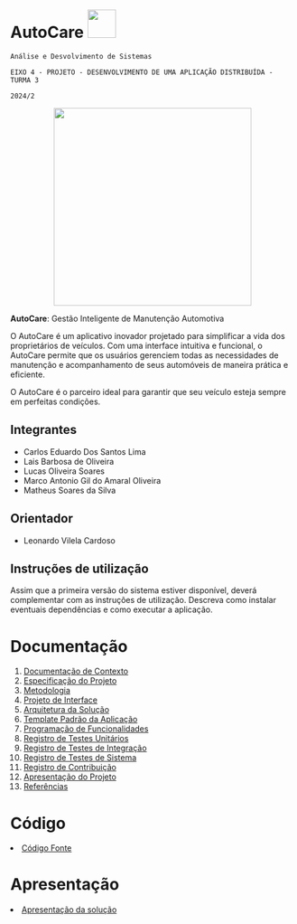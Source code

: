 # AutoCare <img src=https://github.com/user-attachments/assets/04836943-414b-4c19-8506-c6db35370a23 height = 50>

`Análise e Desvolvimento de Sistemas`

`EIXO 4 - PROJETO - DESENVOLVIMENTO DE UMA APLICAÇÃO DISTRIBUÍDA - TURMA 3`

`2024/2`
<div align='center'>
<img src=https://github.com/user-attachments/assets/a0c91eb6-04d0-4edc-a00d-f60d46651896 height = 350>
</div>


**AutoCare**: Gestão Inteligente de Manutenção Automotiva

  O AutoCare é um aplicativo inovador projetado para simplificar a vida dos proprietários de veículos. Com uma interface intuitiva e funcional, o AutoCare permite que os usuários gerenciem todas as necessidades de manutenção e acompanhamento de seus automóveis de maneira prática e eficiente. 
  
  O AutoCare é o parceiro ideal para garantir que seu veículo esteja sempre em perfeitas condições.


## Integrantes

* Carlos Eduardo Dos Santos Lima
* Lais Barbosa de Oliveira
* Lucas Oliveira Soares
* Marco Antonio Gil do Amaral Oliveira
* Matheus Soares da Silva

## Orientador

* Leonardo Vilela Cardoso

## Instruções de utilização

Assim que a primeira versão do sistema estiver disponível, deverá complementar com as instruções de utilização. Descreva como instalar eventuais dependências e como executar a aplicação.

# Documentação

<ol>
<li><a href="docs/01-Documentação de Contexto.md"> Documentação de Contexto</a></li>
<li><a href="docs/02-Especificação do Projeto.md"> Especificação do Projeto</a></li>
<li><a href="docs/03-Metodologia.md"> Metodologia</a></li>
<li><a href="docs/04-Projeto de Interface.md"> Projeto de Interface</a></li>
<li><a href="docs/05-Arquitetura da Solução.md"> Arquitetura da Solução</a></li>
<li><a href="docs/06-Template Padrão da Aplicação.md"> Template Padrão da Aplicação</a></li>
<li><a href="docs/07-Programação de Funcionalidades.md"> Programação de Funcionalidades</a></li>
<li><a href="docs/08-Registro de Testes Unitários.md"> Registro de Testes Unitários</a></li>
<li><a href="docs/09-Registro de Testes de Integração.md"> Registro de Testes de Integração</a></li>
<li><a href="docs/10-Registro de Testes de Sistema.md"> Registro de Testes de Sistema</a></li>
<li><a href="docs/11-Registro de Contribuição.md"> Registro de Contribuição</a></li>
<li><a href="docs/12-Apresentação do Projeto.md"> Apresentação do Projeto</a></li>
<li><a href="docs/13-Referências.md"> Referências</a></li>
</ol>

# Código

<li><a href="src/README.md"> Código Fonte</a></li>

# Apresentação

<li><a href="presentation/README.md"> Apresentação da solução</a></li>
